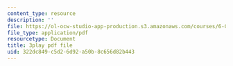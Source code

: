 ```yaml
---
content_type: resource
description: ''
file: https://ol-ocw-studio-app-production.s3.amazonaws.com/courses/6-006-introduction-to-algorithms-spring-2020/322dc849c5d26d92a50b8c656d82b443_l_A-ig1n8CM.pdf
file_type: application/pdf
resourcetype: Document
title: 3play pdf file
uid: 322dc849-c5d2-6d92-a50b-8c656d82b443
---
```

